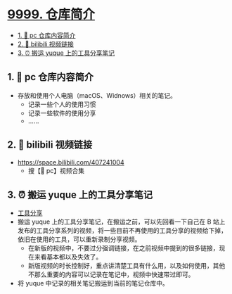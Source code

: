 # [9999. 仓库简介](https://github.com/Tdahuyou/pc/tree/main/9999.%20%E4%BB%93%E5%BA%93%E7%AE%80%E4%BB%8B)

<!-- region:toc -->
- [1. 📒 pc 仓库内容简介](#1--pc-仓库内容简介)
- [2. 🔗 bilibili 视频链接](#2--bilibili-视频链接)
- [3. ⏰ 搬运 yuque 上的工具分享笔记](#3--搬运-yuque-上的工具分享笔记)
<!-- endregion:toc -->

## 1. 📒 pc 仓库内容简介

- 存放和使用个人电脑（macOS、Widnows）相关的笔记。
  - 记录一些个人的使用习惯
  - 记录一些软件的使用分享
  - ……

## 2. 🔗 bilibili 视频链接

- https://space.bilibili.com/407241004
  - 搜【📒 pc】视频合集

## 3. ⏰ 搬运 yuque 上的工具分享笔记

- [工具分享](https://www.yuque.com/tdahuyou/tools)
- 搬运 yuque 上的工具分享笔记，在搬运之前，可以先回看一下自己在 B 站上发布的工具分享系列的视频，将一些目前不再使用的工具分享的视频给下掉，依旧在使用的工具，可以重新录制分享视频。
  - 在新版的视频中，不要过分强调链接，在之前视频中提到的很多链接，现在来看基本都以及失效了。
  - 新版视频的时长控制好，重点讲清楚工具有什么用，以及如何使用，其他不那么重要的内容可以记录在笔记中，视频中快速带过即可。
- 将 yuque 中记录的相关笔记搬运到当前的笔记仓库中。


